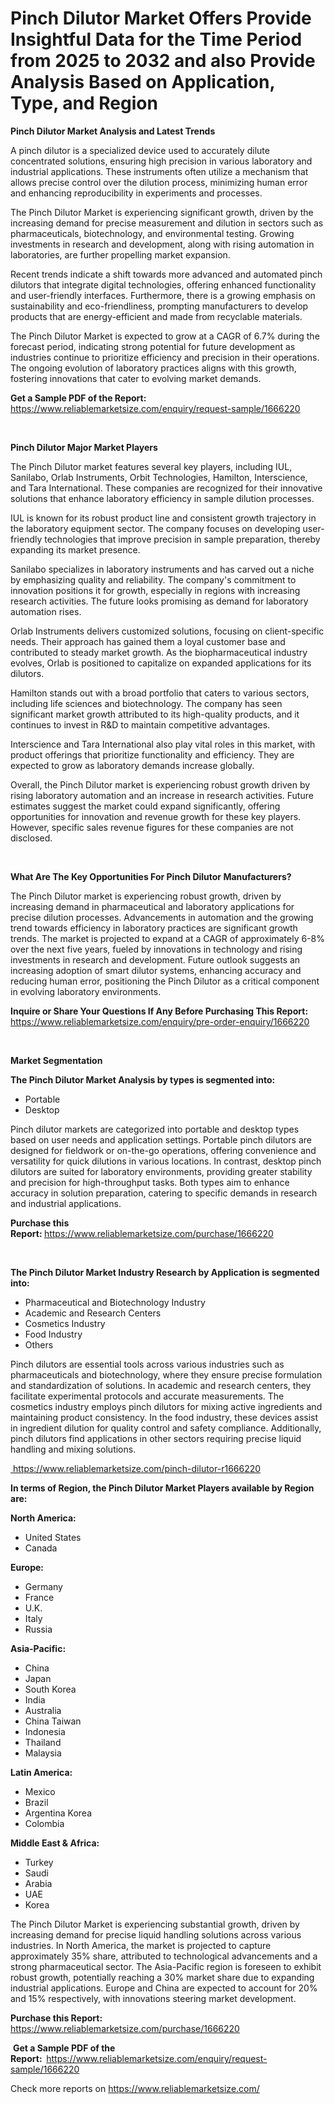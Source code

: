 <p><h1>Pinch Dilutor Market Offers Provide Insightful Data for the Time Period from 2025 to 2032 and also Provide Analysis Based on Application, Type, and Region</h1></p><p><strong>Pinch Dilutor Market Analysis and Latest Trends</strong></p>
<p><p>A pinch dilutor is a specialized device used to accurately dilute concentrated solutions, ensuring high precision in various laboratory and industrial applications. These instruments often utilize a mechanism that allows precise control over the dilution process, minimizing human error and enhancing reproducibility in experiments and processes.</p><p>The Pinch Dilutor Market is experiencing significant growth, driven by the increasing demand for precise measurement and dilution in sectors such as pharmaceuticals, biotechnology, and environmental testing. Growing investments in research and development, along with rising automation in laboratories, are further propelling market expansion. </p><p>Recent trends indicate a shift towards more advanced and automated pinch dilutors that integrate digital technologies, offering enhanced functionality and user-friendly interfaces. Furthermore, there is a growing emphasis on sustainability and eco-friendliness, prompting manufacturers to develop products that are energy-efficient and made from recyclable materials.</p><p>The Pinch Dilutor Market is expected to grow at a CAGR of 6.7% during the forecast period, indicating strong potential for future development as industries continue to prioritize efficiency and precision in their operations. The ongoing evolution of laboratory practices aligns with this growth, fostering innovations that cater to evolving market demands.</p></p>
<p><strong>Get a Sample PDF of the Report:&nbsp;</strong> <a href="https://www.reliablemarketsize.com/enquiry/request-sample/1666220?utm_campaign=2730&utm_medium=2&utm_source=Github&utm_content=ia&utm_term=27022025&utm_id=pinch-dilutor">https://www.reliablemarketsize.com/enquiry/request-sample/1666220</a></p>
<p>&nbsp;</p>
<p><strong>Pinch Dilutor Major Market Players</strong></p>
<p><p>The Pinch Dilutor market features several key players, including IUL, Sanilabo, Orlab Instruments, Orbit Technologies, Hamilton, Interscience, and Tara International. These companies are recognized for their innovative solutions that enhance laboratory efficiency in sample dilution processes.</p><p>IUL is known for its robust product line and consistent growth trajectory in the laboratory equipment sector. The company focuses on developing user-friendly technologies that improve precision in sample preparation, thereby expanding its market presence.</p><p>Sanilabo specializes in laboratory instruments and has carved out a niche by emphasizing quality and reliability. The company's commitment to innovation positions it for growth, especially in regions with increasing research activities. The future looks promising as demand for laboratory automation rises.</p><p>Orlab Instruments delivers customized solutions, focusing on client-specific needs. Their approach has gained them a loyal customer base and contributed to steady market growth. As the biopharmaceutical industry evolves, Orlab is positioned to capitalize on expanded applications for its dilutors.</p><p>Hamilton stands out with a broad portfolio that caters to various sectors, including life sciences and biotechnology. The company has seen significant market growth attributed to its high-quality products, and it continues to invest in R&D to maintain competitive advantages.</p><p>Interscience and Tara International also play vital roles in this market, with product offerings that prioritize functionality and efficiency. They are expected to grow as laboratory demands increase globally.</p><p>Overall, the Pinch Dilutor market is experiencing robust growth driven by rising laboratory automation and an increase in research activities. Future estimates suggest the market could expand significantly, offering opportunities for innovation and revenue growth for these key players. However, specific sales revenue figures for these companies are not disclosed.</p></p>
<p>&nbsp;</p>
<p><strong>What Are The Key Opportunities For Pinch Dilutor Manufacturers?</strong></p>
<p><p>The Pinch Dilutor market is experiencing robust growth, driven by increasing demand in pharmaceutical and laboratory applications for precise dilution processes. Advancements in automation and the growing trend towards efficiency in laboratory practices are significant growth trends. The market is projected to expand at a CAGR of approximately 6-8% over the next five years, fueled by innovations in technology and rising investments in research and development. Future outlook suggests an increasing adoption of smart dilutor systems, enhancing accuracy and reducing human error, positioning the Pinch Dilutor as a critical component in evolving laboratory environments.</p></p>
<p><strong>Inquire or Share Your Questions If Any Before Purchasing This Report:</strong> <a href="https://www.reliablemarketsize.com/enquiry/pre-order-enquiry/1666220?utm_campaign=2730&utm_medium=2&utm_source=Github&utm_content=ia&utm_term=27022025&utm_id=pinch-dilutor">https://www.reliablemarketsize.com/enquiry/pre-order-enquiry/1666220</a></p>
<p>&nbsp;</p>
<p><strong>Market Segmentation</strong></p>
<p><strong>The Pinch Dilutor Market Analysis by types is segmented into:</strong></p>
<p><ul><li>Portable</li><li>Desktop</li></ul></p>
<p><p>Pinch dilutor markets are categorized into portable and desktop types based on user needs and application settings. Portable pinch dilutors are designed for fieldwork or on-the-go operations, offering convenience and versatility for quick dilutions in various locations. In contrast, desktop pinch dilutors are suited for laboratory environments, providing greater stability and precision for high-throughput tasks. Both types aim to enhance accuracy in solution preparation, catering to specific demands in research and industrial applications.</p></p>
<p><strong>Purchase this Report:&nbsp;</strong><a href="https://www.reliablemarketsize.com/purchase/1666220?utm_campaign=2730&utm_medium=2&utm_source=Github&utm_content=ia&utm_term=27022025&utm_id=pinch-dilutor">https://www.reliablemarketsize.com/purchase/1666220</a></p>
<p>&nbsp;</p>
<p><strong>The Pinch Dilutor Market Industry Research by Application is segmented into:</strong></p>
<p><ul><li>Pharmaceutical and Biotechnology Industry</li><li>Academic and Research Centers</li><li>Cosmetics Industry</li><li>Food Industry</li><li>Others</li></ul></p>
<p><p>Pinch dilutors are essential tools across various industries such as pharmaceuticals and biotechnology, where they ensure precise formulation and standardization of solutions. In academic and research centers, they facilitate experimental protocols and accurate measurements. The cosmetics industry employs pinch dilutors for mixing active ingredients and maintaining product consistency. In the food industry, these devices assist in ingredient dilution for quality control and safety compliance. Additionally, pinch dilutors find applications in other sectors requiring precise liquid handling and mixing solutions.</p></p>
<p><a href="https://www.reliablemarketsize.com/pinch-dilutor-r1666220?utm_campaign=2730&utm_medium=2&utm_source=Github&utm_content=ia&utm_term=27022025&utm_id=pinch-dilutor">&nbsp;https://www.reliablemarketsize.com/pinch-dilutor-r1666220</a></p>
<p><strong>In terms of Region, the Pinch Dilutor Market Players available by Region are:</strong></p>
<p>
    <p> <strong> North America: </strong>
        <ul>
            <li>United States</li>
            <li>Canada</li>
        </ul>
        </p> 
    <p> <strong> Europe: </strong>
        <ul>
            <li>Germany</li>
            <li>France</li>
            <li>U.K.</li>
            <li>Italy</li>
            <li>Russia</li>
        </ul>
        </p> 
    <p> <strong> Asia-Pacific: </strong>
        <ul>
            <li>China</li>
            <li>Japan</li>
            <li>South Korea</li>
            <li>India</li>
            <li>Australia</li>
            <li>China Taiwan</li>
            <li>Indonesia</li>
            <li>Thailand</li>
            <li>Malaysia</li>
        </ul>
        </p> 
    <p> <strong> Latin America: </strong>
        <ul>
            <li>Mexico</li>
            <li>Brazil</li>
            <li>Argentina Korea</li>
            <li>Colombia</li>
        </ul>
        </p> 
    <p> <strong> Middle East & Africa: </strong>
        <ul>
            <li>Turkey</li>
            <li>Saudi</li>
            <li>Arabia</li>
            <li>UAE</li>
            <li>Korea</li>
        </ul>
    </p>
    </p>
<p><p>The Pinch Dilutor Market is experiencing substantial growth, driven by increasing demand for precise liquid handling solutions across various industries. In North America, the market is projected to capture approximately 35% share, attributed to technological advancements and a strong pharmaceutical sector. The Asia-Pacific region is foreseen to exhibit robust growth, potentially reaching a 30% market share due to expanding industrial applications. Europe and China are expected to account for 20% and 15% respectively, with innovations steering market development.</p></p>
<p><strong>Purchase this Report: </strong><a href="https://www.reliablemarketsize.com/purchase/1666220?utm_campaign=2730&utm_medium=2&utm_source=Github&utm_content=ia&utm_term=27022025&utm_id=pinch-dilutor">https://www.reliablemarketsize.com/purchase/1666220</a></p>
<p>&nbsp;<strong>Get a Sample PDF of the Report:&nbsp;&nbsp;</strong><a href="https://www.reliablemarketsize.com/enquiry/request-sample/1666220?utm_campaign=2730&utm_medium=2&utm_source=Github&utm_content=ia&utm_term=27022025&utm_id=pinch-dilutor">https://www.reliablemarketsize.com/enquiry/request-sample/1666220</a></p>
<p><strong></strong></p>
<p>Check more reports on <a href="https://www.reliablemarketsize.com/?utm_campaign=2730&utm_medium=2&utm_source=Github&utm_content=ia&utm_term=27022025&utm_id=pinch-dilutor">https://www.reliablemarketsize.com/</a></p>